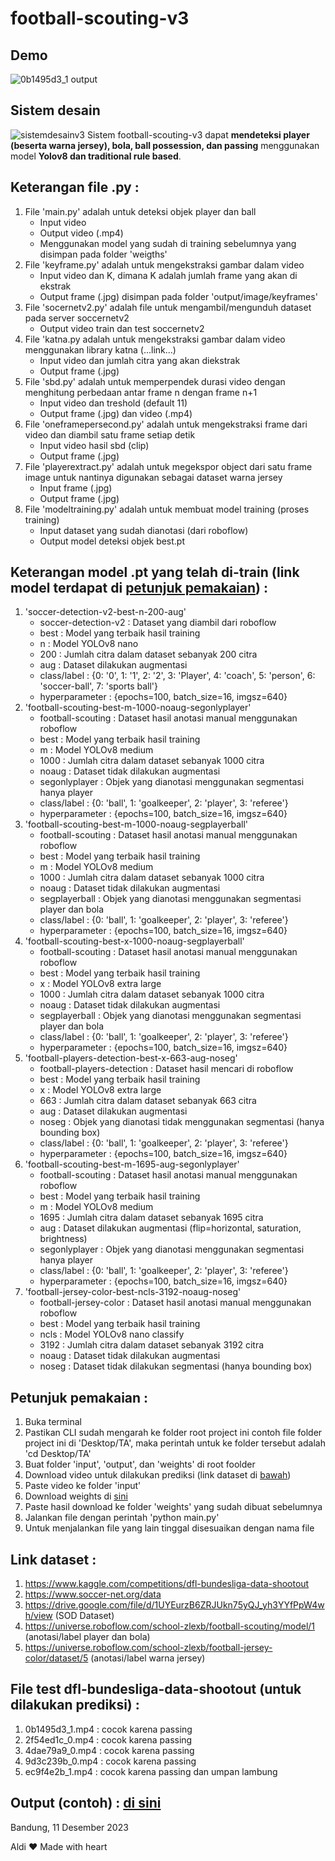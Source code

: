 # football-scouting-v3

## Demo
![0b1495d3_1 output](https://github.com/maldiharyojudanto/football-scouting-v3/assets/76139419/029947e3-2050-405e-9524-82d1d8297d3d)

## Sistem desain
![sistemdesainv3](https://github.com/maldiharyojudanto/football-scouting-v3/assets/76139419/9eba26ec-4636-48b0-b395-e6672e65b69b)
Sistem football-scouting-v3 dapat **mendeteksi player (beserta warna jersey), bola, ball possession, dan passing** menggunakan model **Yolov8 dan traditional rule based**.

## Keterangan file .py :
1. File 'main.py' adalah untuk deteksi objek player dan ball
    - Input video
    - Output video (.mp4)
    - Menggunakan model yang sudah di training sebelumnya yang disimpan pada folder 'weigths'
2. File 'keyframe.py' adalah untuk mengekstraksi gambar dalam video
    - Input video dan K, dimana K adalah jumlah frame yang akan di ekstrak
    - Output frame (.jpg) disimpan pada folder 'output/image/keyframes'
3. File 'socernetv2.py' adalah file untuk mengambil/mengunduh dataset pada server soccernetv2
    - Output video train dan test soccernetv2
4. File 'katna.py adalah untuk mengekstraksi gambar dalam video menggunakan library katna (...link...)
    - Input video dan jumlah citra yang akan diekstrak
    - Output frame (.jpg)
5. File 'sbd.py' adalah untuk memperpendek durasi video dengan menghitung perbedaan antar frame n dengan frame n+1
    - Input video dan treshold (default 11)
    - Output frame (.jpg) dan video (.mp4)
6. File 'oneframepersecond.py' adalah untuk mengekstraksi frame dari video dan diambil satu frame setiap detik
    - Input video hasil sbd (clip)
    - Output frame (.jpg)
7. File 'playerextract.py' adalah untuk megekspor object dari satu frame image untuk nantinya digunakan sebagai dataset warna jersey
    - Input frame (.jpg)
    - Output frame (.jpg)
8. File 'modeltraining.py' adalah untuk membuat model training (proses training)
    - Input dataset yang sudah dianotasi (dari roboflow)
    - Output model deteksi objek best.pt

## Keterangan model .pt yang telah di-train (link model terdapat di [petunjuk pemakaian](https://github.com/maldiharyojudanto/football-scouting-v3?tab=readme-ov-file#petunjuk-pemakaian-)) :
1. 'soccer-detection-v2-best-n-200-aug'
    - soccer-detection-v2 : Dataset yang diambil dari roboflow
    - best : Model yang terbaik hasil training
    - n : Model YOLOv8 nano
    - 200 : Jumlah citra dalam dataset sebanyak 200 citra
    - aug : Dataset dilakukan augmentasi
    - class/label : {0: '0', 1: '1', 2: '2', 3: 'Player', 4: 'coach', 5: 'person', 6: 'soccer-ball', 7: 'sports ball'}
    - hyperparameter : {epochs=100, batch_size=16, imgsz=640}
2. 'football-scouting-best-m-1000-noaug-segonlyplayer'
    - football-scouting : Dataset hasil anotasi manual menggunakan roboflow
    - best : Model yang terbaik hasil training
    - m : Model YOLOv8 medium
    - 1000 : Jumlah citra dalam dataset sebanyak 1000 citra
    - noaug : Dataset tidak dilakukan augmentasi
    - segonlyplayer : Objek yang dianotasi menggunakan segmentasi hanya player
    - class/label : {0: 'ball', 1: 'goalkeeper', 2: 'player', 3: 'referee'}
    - hyperparameter : {epochs=100, batch_size=16, imgsz=640}
3. 'football-scouting-best-m-1000-noaug-segplayerball'
    - football-scouting : Dataset hasil anotasi manual menggunakan roboflow
    - best : Model yang terbaik hasil training
    - m : Model YOLOv8 medium
    - 1000 : Jumlah citra dalam dataset sebanyak 1000 citra
    - noaug : Dataset tidak dilakukan augmentasi
    - segplayerball : Objek yang dianotasi menggunakan segmentasi player dan bola
    - class/label : {0: 'ball', 1: 'goalkeeper', 2: 'player', 3: 'referee'}
    - hyperparameter : {epochs=100, batch_size=16, imgsz=640}
4. 'football-scouting-best-x-1000-noaug-segplayerball'
    - football-scouting : Dataset hasil anotasi manual menggunakan roboflow
    - best : Model yang terbaik hasil training
    - x : Model YOLOv8 extra large
    - 1000 : Jumlah citra dalam dataset sebanyak 1000 citra
    - noaug : Dataset tidak dilakukan augmentasi
    - segplayerball : Objek yang dianotasi menggunakan segmentasi player dan bola
    - class/label : {0: 'ball', 1: 'goalkeeper', 2: 'player', 3: 'referee'}
    - hyperparameter : {epochs=100, batch_size=16, imgsz=640}
5. 'football-players-detection-best-x-663-aug-noseg'
    - football-players-detection : Dataset hasil mencari di roboflow
    - best : Model yang terbaik hasil training
    - x : Model YOLOv8 extra large
    - 663 : Jumlah citra dalam dataset sebanyak 663 citra
    - aug : Dataset dilakukan augmentasi
    - noseg : Objek yang dianotasi tidak menggunakan segmentasi (hanya bounding box)
    - class/label : {0: 'ball', 1: 'goalkeeper', 2: 'player', 3: 'referee'}
    - hyperparameter : {epochs=100, batch_size=16, imgsz=640}
6. 'football-scouting-best-m-1695-aug-segonlyplayer'
    - football-scouting : Dataset hasil anotasi manual menggunakan roboflow
    - best : Model yang terbaik hasil training
    - m : Model YOLOv8 medium
    - 1695 : Jumlah citra dalam dataset sebanyak 1695 citra
    - aug : Dataset dilakukan augmentasi (flip=horizontal, saturation, brightness)
    - segonlyplayer : Objek yang dianotasi menggunakan segmentasi hanya player
    - class/label : {0: 'ball', 1: 'goalkeeper', 2: 'player', 3: 'referee'}
    - hyperparameter : {epochs=100, batch_size=16, imgsz=640}
7. 'football-jersey-color-best-ncls-3192-noaug-noseg'
    - football-jersey-color : Dataset hasil anotasi manual menggunakan roboflow
    - best : Model yang terbaik hasil training
    - ncls : Model YOLOv8 nano classify
    - 3192 : Jumlah citra dalam dataset sebanyak 3192 citra
    - noaug : Dataset tidak dilakukan augmentasi
    - noseg : Dataset tidak dilakukan segmentasi (hanya bounding box)

## Petunjuk pemakaian :
1. Buka terminal
2. Pastikan CLI sudah mengarah ke folder root project ini
    contoh file folder project ini di 'Desktop/TA', 
    maka perintah untuk ke folder tersebut adalah 'cd Desktop/TA'
3. Buat folder 'input', 'output', dan 'weights' di root foolder
4. Download video untuk dilakukan prediksi (link dataset di [bawah](https://github.com/maldiharyojudanto/football-scouting-v3?tab=readme-ov-file#link-dataset-))
5. Paste video ke folder 'input'
6. Download weights di [sini](https://drive.google.com/drive/folders/14HF1AErJAaSnmk8jtjDufTEiVnECrVBZ?usp=sharing)
7. Paste hasil download ke folder 'weights' yang sudah dibuat sebelumnya
8. Jalankan file dengan perintah 'python main.py'
9. Untuk menjalankan file yang lain tinggal disesuaikan dengan nama file

## Link dataset :
1. https://www.kaggle.com/competitions/dfl-bundesliga-data-shootout
2. https://www.soccer-net.org/data
3. https://drive.google.com/file/d/1UYEurzB6ZRJUkn75yQJ_yh3YYfPpW4wh/view (SOD Dataset)
4. https://universe.roboflow.com/school-zlexb/football-scouting/model/1 (anotasi/label player dan bola)
5. https://universe.roboflow.com/school-zlexb/football-jersey-color/dataset/5 (anotasi/label warna jersey)

## File test dfl-bundesliga-data-shootout (untuk dilakukan prediksi) :
1. 0b1495d3_1.mp4 : cocok karena passing
2. 2f54ed1c_0.mp4 : cocok karena passing
3. 4dae79a9_0.mp4 : cocok karena passing
4. 9d3c239b_0.mp4 : cocok karena passing
5. ec9f4e2b_1.mp4 : cocok karena passing dan umpan lambung

## Output (contoh) : [di sini](https://drive.google.com/drive/folders/1ZMHMoCTyfX0gP7io4abAmOvHOJi87Gj2?usp=sharing)

Bandung, 11 Desember 2023

Aldi ❤️ Made with heart
